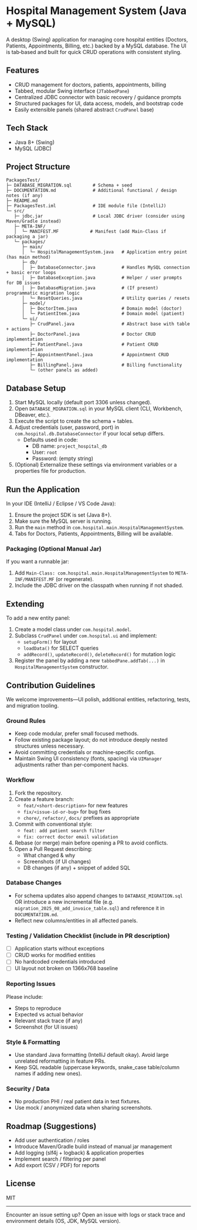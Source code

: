 # Hospital Management System (Java + MySQL)

A desktop (Swing) application for managing core hospital entities (Doctors, Patients, Appointments, Billing, etc.) backed by a MySQL database. The UI is tab‑based and built for quick CRUD operations with consistent styling.

## Features
* CRUD management for doctors, patients, appointments, billing
* Tabbed, modular Swing interface (`JTabbedPane`)
* Centralized JDBC connector with basic recovery / guidance prompts
* Structured packages for UI, data access, models, and bootstrap code
* Easily extensible panels (shared abstract `CrudPanel` base)

## Tech Stack
* Java 8+ (Swing)
* MySQL (JDBC)

## Project Structure
```
PackagesTest/
├─ DATABASE_MIGRATION.sql        # Schema + seed
├─ DOCUMENTATION.md              # Additional functional / design notes (if any)
├─ README.md
├─ PackagesTest.iml              # IDE module file (IntelliJ)
└─ src/
   ├─ jdbc.jar                   # Local JDBC driver (consider using Maven/Gradle instead)
   ├─ META-INF/
   │  └─ MANIFEST.MF            # Manifest (add Main-Class if packaging a jar)
   └─ packages/
      ├─ main/
      │  └─ HospitalManagementSystem.java   # Application entry point (has main method)
      ├─ db/
      │  ├─ DatabaseConnector.java          # Handles MySQL connection + basic error loops
      │  ├─ DatabaseException.java          # Helper / user prompts for DB issues
      │  ├─ DatabaseMigration.java          # (If present) programmatic migration logic
      │  └─ ResetQueries.java               # Utility queries / resets
      ├─ model/
      │  ├─ DoctorItem.java                 # Domain model (doctor)
      │  └─ PatientItem.java                # Domain model (patient)
      └─ ui/
         ├─ CrudPanel.java                  # Abstract base with table + actions
         ├─ DoctorPanel.java                # Doctor CRUD implementation
         ├─ PatientPanel.java               # Patient CRUD implementation
         ├─ AppointmentPanel.java           # Appointment CRUD implementation
         ├─ BillingPanel.java               # Billing functionality
         └─ (other panels as added)
```

## Database Setup
1. Start MySQL locally (default port 3306 unless changed).
2. Open `DATABASE_MIGRATION.sql` in your MySQL client (CLI, Workbench, DBeaver, etc.).
3. Execute the script to create the schema + tables.
4. Adjust credentials (user, password, port) in `com.hospital.db.DatabaseConnector` if your local setup differs.
   * Defaults used in code:
     * DB name: `project_hospital_db`
     * User: `root`
     * Password: (empty string)
5. (Optional) Externalize these settings via environment variables or a properties file for production.

## Run the Application
In your IDE (IntelliJ / Eclipse / VS Code Java):
1. Ensure the project SDK is set (Java 8+).
2. Make sure the MySQL server is running.
3. Run the `main` method in `com.hospital.main.HospitalManagementSystem`.
4. Tabs for Doctors, Patients, Appointments, Billing will be available.

### Packaging (Optional Manual Jar)
If you want a runnable jar:
1. Add `Main-Class: com.hospital.main.HospitalManagementSystem` to `META-INF/MANIFEST.MF` (or regenerate).
2. Include the JDBC driver on the classpath when running if not shaded.

## Extending
To add a new entity panel:
1. Create a model class under `com.hospital.model`.
2. Subclass `CrudPanel` under `com.hospital.ui` and implement:
   * `setupForm()` for layout
   * `loadData()` for SELECT queries
   * `addRecord()`, `updateRecord()`, `deleteRecord()` for mutation logic
3. Register the panel by adding a new `tabbedPane.addTab(...)` in `HospitalManagementSystem` constructor.

## Contribution Guidelines
We welcome improvements—UI polish, additional entities, refactoring, tests, and migration tooling.

### Ground Rules
* Keep code modular, prefer small focused methods.
* Follow existing package layout; do not introduce deeply nested structures unless necessary.
* Avoid committing credentials or machine‑specific configs.
* Maintain Swing UI consistency (fonts, spacing) via `UIManager` adjustments rather than per‑component hacks.

### Workflow
1. Fork the repository.
2. Create a feature branch:
   * `feat/<short-description>` for new features
   * `fix/<issue-id-or-bug>` for bug fixes
   * `chore/`, `refactor/`, `docs/` prefixes as appropriate
3. Commit with conventional style:
   * `feat: add patient search filter`
   * `fix: correct doctor email validation`
4. Rebase (or merge) main before opening a PR to avoid conflicts.
5. Open a Pull Request describing:
   * What changed & why
   * Screenshots (if UI changes)
   * DB changes (if any) + snippet of added SQL

### Database Changes
* For schema updates also append changes to `DATABASE_MIGRATION.sql` OR introduce a new incremental file (e.g. `migration_2025_08_add_invoice_table.sql`) and reference it in `DOCUMENTATION.md`.
* Reflect new columns/entities in all affected panels.

### Testing / Validation Checklist (include in PR description)
* [ ] Application starts without exceptions
* [ ] CRUD works for modified entities
* [ ] No hardcoded credentials introduced
* [ ] UI layout not broken on 1366x768 baseline

### Reporting Issues
Please include:
* Steps to reproduce
* Expected vs actual behavior
* Relevant stack trace (if any)
* Screenshot (for UI issues)

### Style & Formatting
* Use standard Java formatting (IntelliJ default okay). Avoid large unrelated reformatting in feature PRs.
* Keep SQL readable (uppercase keywords, snake_case table/column names if adding new ones).

### Security / Data
* No production PHI / real patient data in test fixtures.
* Use mock / anonymized data when sharing screenshots.

## Roadmap (Suggestions)
* Add user authentication / roles
* Introduce Maven/Gradle build instead of manual jar management
* Add logging (slf4j + logback) & application properties
* Implement search / filtering per panel
* Add export (CSV / PDF) for reports

## License
MIT

---
Encounter an issue setting up? Open an issue with logs or stack trace and environment details (OS, JDK, MySQL version).
